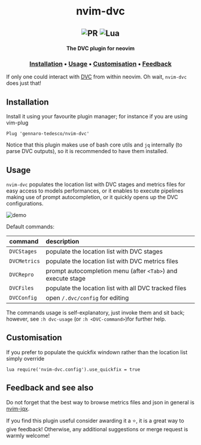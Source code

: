 <h1 align="center">
  <br>
  nvim-dvc
  <br>
</h1>

<h2 align="center">
  <img alt="PR" src="https://img.shields.io/badge/PRs-welcome-brightgreen.svg?style=flat"/>
  <img alt="Lua" src="https://img.shields.io/badge/lua-%232C2D72.svg?&style=flat&logo=lua&logoColor=white"/>
</h2>

<h4 align="center">The DVC plugin for neovim</h4>

<h3 align="center">
  <a href="#Installation">Installation</a> •
  <a href="#Usage">Usage</a> •
  <a href="#Customisation">Customisation</a> •
  <a href="#Feedback">Feedback</a>
</h3>

If only one could interact with [DVC](https://dvc.org) from within neovim. Oh wait, `nvim-dvc` does just that!

## Installation
Install it using your favourite plugin manager; for instance if you are using vim-plug
```
Plug 'gennaro-tedesco/nvim-dvc'
```
Notice that this plugin makes use of bash core utils and `jq` internally (to parse DVC outputs), so it is recommended to have them installed.

## Usage
`nvim-dvc` populates the location list with DVC stages and metrics files for easy access to models performances, or it enables to execute pipelines making use of prompt autocompletion, or it quickly opens up the DVC configurations.

![demo](https://user-images.githubusercontent.com/15387611/143473863-2863ffe9-9ac9-4057-a860-e21f97f2a680.gif)

Default commands:

| command            | description
|:------------------ |:-------------
|`DVCStages`         | populate the location list with DVC stages
|`DVCMetrics`        | populate the location list with DVC metrics files
|`DVCRepro`          | prompt autocompletion menu (after `<Tab>`) and execute stage
|`DVCFiles`          | populate the location list with all DVC tracked files
|`DVCConfig`         | open `/.dvc/config` for editing

The commands usage is self-explanatory, just invoke them and sit back; however, see `:h dvc-usage` (or `:h <DVC-command>`)for further help.


## Customisation
If you prefer to populate the quickfix windown rather than the location list simply override
```
lua require('nvim-dvc.config').use_quickfix = true
```

## Feedback and see also
Do not forget that the best way to browse metrics files and json in general is [nvim-jqx](https://github.com/gennaro-tedesco/nvim-jqx).

If you find this plugin useful consider awarding it a ⭐, it is a great way to give feedback! Otherwise, any additional suggestions or merge request is warmly welcome!
